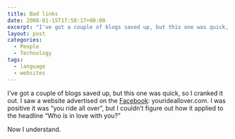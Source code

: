 ```yaml
---
title: Bad links
date: 2008-01-15T17:58:17+00:00
excerpt: "I've got a couple of blogs saved up, but this one was quick, so I cranked it out. I saw a website advertised on the"
layout: post
categories:
  - People
  - Technology
tags:
  - language
  - websites
---
```

I&#8217;ve got a couple of blogs saved up, but this one was quick, so I cranked it out. I saw a website advertised on the [Facebook](http://www.facebook.com/): yourideallover.com. I was positive it was &#8220;you ride all over&#8221;, but I couldn&#8217;t figure out how it applied to the headline &#8220;Who is in love with you?&#8221;

Now I understand.